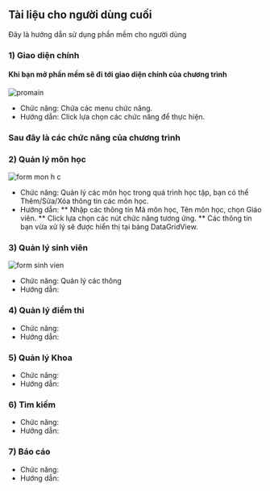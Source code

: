 ## Tài liệu cho người dùng cuối

Đây là hướng dẫn sử dụng phần mềm cho người dùng

### 1) Giao diện chính
#### Khi bạn mở phần mềm sẽ đi tới giao diện chính của chương trình
![promain](https://user-images.githubusercontent.com/27407242/28236322-93654f9a-694d-11e7-8fec-37c9de4a5cd3.JPG)
* Chức năng: Chứa các menu chức năng. 
* Hướng dẫn: Click lựa chọn các chức năng để thực hiện.
### Sau đây là các chức năng của chương trình
### 2) Quản lý môn học
![form mon h c](https://user-images.githubusercontent.com/27407242/28236404-e0fbda9c-694f-11e7-8c3b-f3d8def3b128.JPG)
* Chức năng: Quản lý các môn học trong quá trình học tập, bạn có thể Thêm/Sửa/Xóa thông tin các môn học.
* Hướng dẫn: 
** Nhập các thông tin Mã môn học, Tên môn học, chọn Giáo viên.
** Click lựa chọn các nút chức năng tương ứng.
** Các thông tin bạn vừa xử lý sẽ được hiển thị tại bảng DataGridView.
### 3) Quản lý sinh viên
![form sinh vien](https://user-images.githubusercontent.com/27407242/28236465-73324f4e-6951-11e7-98e3-7d40b4c6ef7f.JPG)
* Chức năng: Quản lý các thông
* Hướng dẫn:
### 4) Quản lý điểm thi
* Chức năng:
* Hướng dẫn:
### 5) Quản lý Khoa
* Chức năng:
* Hướng dẫn:
### 6) Tìm kiếm
* Chức năng:
* Hướng dẫn:
### 7) Báo cáo
* Chức năng:
* Hướng dẫn:
